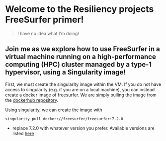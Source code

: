 # Welcome to the Resiliency projects FreeSurfer primer!
> I have no idea what I'm doing!
## Join me as we explore how to use FreeSurfer in a virtual machine running on a high-performance computing (HPC) cluster managed by a type-1 hypervisor, using a Singularity image!

First, we must create the singularity image within the VM. If you do not have access to singularity (e.g. if you are on a local machine), you can instead create a docker image of freesurfer. We are simply pulling the image from the [dockerhub repository](https://hub.docker.com/r/freesurfer/freesurfer/).

Using singularity, we can create the image with

```
singularity pull docker://freesurfer/freesurfer:7.2.0
```

- replace 7.2.0 with whatever version you prefer. Available versions are listed [here](https://hub.docker.com/r/freesurfer/freesurfer/tags)
